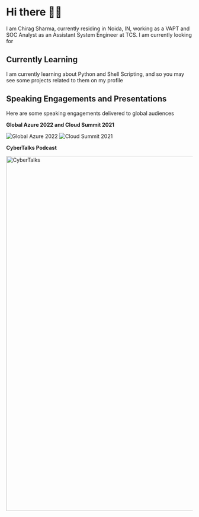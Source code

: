 # Hi there 👋🏻
I am Chirag Sharma, currently residing in Noida, IN, working as a VAPT and SOC Analyst as an Assistant System Engineer at TCS. I am currently looking for 

## Currently Learning

I am currently learning about Python and Shell Scripting, and so you may see some projects related to them on my profile

## Speaking Engagements and Presentations

Here are some speaking engagements delivered to global audiences

<b>Global Azure 2022 and Cloud Summit 2021</b>

![Global Azure 2022](https://github.com/user-attachments/assets/6109d711-83f4-4583-8018-5e85868a9f86)
![Cloud Summit 2021](https://github.com/user-attachments/assets/4dab31f7-0c56-4351-9c7b-327f639c2654)

<b>CyberTalks Podcast</b>

<img width="959" alt="CyberTalks" src="https://github.com/user-attachments/assets/3c1052c9-30e8-4d4f-acb5-4b1bfa0890f9" />

